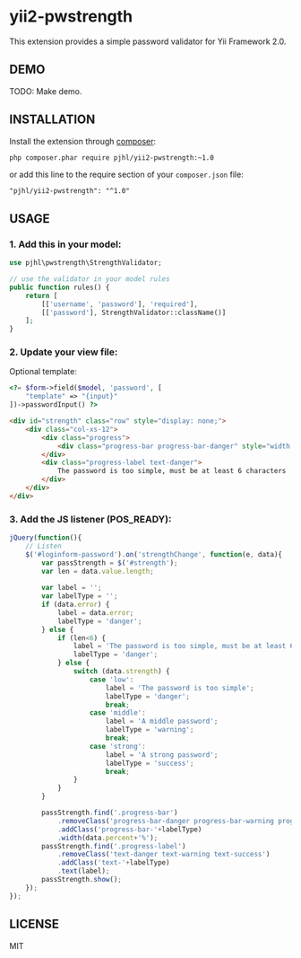 yii2-pwstrength
===============

This extension provides a simple password validator for Yii Framework 2.0.


DEMO
----

TODO: Make demo.


INSTALLATION
------------

Install the extension through [composer](http://getcomposer.org/download/):

```bash
php composer.phar require pjhl/yii2-pwstrength:~1.0
```

or add this line to the require section of your `composer.json` file:

```
"pjhl/yii2-pwstrength": "^1.0"
```

USAGE
-----

### 1. Add this in your model:

```php
use pjhl\pwstrength\StrengthValidator;

// use the validator in your model rules
public function rules() {
    return [
        [['username', 'password'], 'required'],
        [['password'], StrengthValidator::className()]
    ];
}
```

### 2. Update your view file:

Optional template:

```php
<?= $form->field($model, 'password', [
    "template" => "{input}"
])->passwordInput() ?>
```

```html
<div id="strength" class="row" style="display: none;">
    <div class="col-xs-12">
        <div class="progress">
            <div class="progress-bar progress-bar-danger" style="width:1%;"></div>
        </div>
        <div class="progress-label text-danger">
            The password is too simple, must be at least 6 characters
        </div>
    </div>
</div>
```

### 3. Add the JS listener (POS_READY):

```js
jQuery(function(){
    // Listen 
    $('#loginform-password').on('strengthChange', function(e, data){
        var passStrength = $('#strength');
        var len = data.value.length;
        
        var label = '';
        var labelType = '';
        if (data.error) {
            label = data.error;
            labelType = 'danger';
        } else {
            if (len<6) {
                label = 'The password is too simple, must be at least 6 characters';
                labelType = 'danger';
            } else {
                switch (data.strength) {
                    case 'low':
                        label = 'The password is too simple';
                        labelType = 'danger';
                        break;
                    case 'middle':
                        label = 'A middle password';
                        labelType = 'warning';
                        break;
                    case 'strong':
                        label = 'A strong password';
                        labelType = 'success';
                        break;
                }
            }
        }

        passStrength.find('.progress-bar')
            .removeClass('progress-bar-danger progress-bar-warning progress-bar-success')
            .addClass('progress-bar-'+labelType)
            .width(data.percent+'%');
        passStrength.find('.progress-label')
            .removeClass('text-danger text-warning text-success')
            .addClass('text-'+labelType)
            .text(label);
        passStrength.show();
    });
});
```



LICENSE
-------

MIT